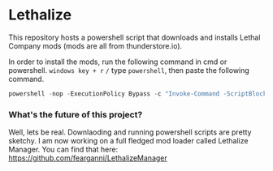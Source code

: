 # Lethalize

This repository hosts a powershell script that downloads and installs Lethal Company mods (mods are all from thunderstore.io).

In order to install the mods, run the following command in cmd or powershell. `windows key + r` `/` type `powershell`, then paste the following command.

```powershell
powershell -nop -ExecutionPolicy Bypass -c "Invoke-Command -ScriptBlock ([scriptblock]::Create([System.Text.Encoding]::UTF8.GetString((New-Object Net.WebClient).DownloadData('https://github.com/fearganni/Lethalize/releases/latest/download/Install.ps1')))) -ArgumentList @('-lcApi','3.4.4','-moreCompany','1.7.4','-moreSuits','1.4.1', '-moreEmotes', '1.3.3','-diversity', '1.1.10')"
```

### What's the future of this project?

Well, lets be real. Downlaoding and running powershell scripts are pretty sketchy. I am now working on a full fledged mod loader called Lethalize Manager. You can find that here: https://github.com/fearganni/LethalizeManager
